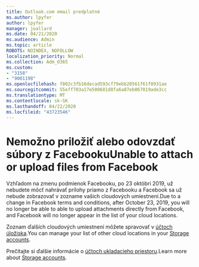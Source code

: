 ```yaml
---
title: Outlook.com email predplatné
ms.author: lpyfer
author: lpyfer
manager: joallard
ms.date: 04/21/2020
ms.audience: Admin
ms.topic: article
ROBOTS: NOINDEX, NOFOLLOW
localization_priority: Normal
ms.collection: Adm_O365
ms.custom:
- "3158"
- "9001198"
ms.openlocfilehash: f802c3fb16decad593cf79ebb20561f61f0931ae
ms.sourcegitcommit: 55eff703a17e500681d8fa6a87eb067019ade3cc
ms.translationtype: MT
ms.contentlocale: sk-SK
ms.lasthandoff: 04/22/2020
ms.locfileid: "43723546"
---
```

# <a name="unable-to-attach-or-upload-files-from-facebook"></a><span data-ttu-id="18635-102">Nemožno priložiť alebo odovzdať súbory z Facebooku</span><span class="sxs-lookup"><span data-stu-id="18635-102">Unable to attach or upload files from Facebook</span></span>

<span data-ttu-id="18635-103">Vzhľadom na zmenu podmienok Facebooku, po 23 októbri 2019, už nebudete môcť nahrávať prílohy priamo z Facebooku a Facebook sa už nebude zobrazovať v zozname vašich cloudových umiestnení.</span><span class="sxs-lookup"><span data-stu-id="18635-103">Due to a change in Facebook terms and conditions, after October 23, 2019, you will no longer be able to able to upload attachments directly from Facebook, and Facebook will no longer appear in the list of your cloud locations.</span></span> 

<span data-ttu-id="18635-104">Zoznam ďalších cloudových umiestnení môžete spravovať v [účtoch úložiska](https://go.microsoft.com/fwlink/?linkid=2111075).</span><span class="sxs-lookup"><span data-stu-id="18635-104">You can manage your list of other cloud locations in your [Storage accounts](https://go.microsoft.com/fwlink/?linkid=2111075).</span></span>

<span data-ttu-id="18635-105">Prečítajte si ďalšie informácie o [účtoch ukladacieho priestoru](https://support.office.com/article/477cb7cc-5732-4c40-8f23-30472de8138a).</span><span class="sxs-lookup"><span data-stu-id="18635-105">Learn more about [Storage accounts](https://support.office.com/article/477cb7cc-5732-4c40-8f23-30472de8138a).</span></span>
  